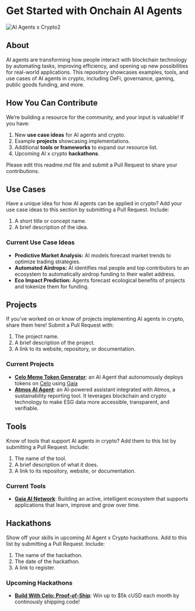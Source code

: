 # Get Started with Onchain AI Agents

![AI Agents x Crypto2](https://github.com/user-attachments/assets/1d38d65b-3145-42c3-80fc-465ca0ee6613)

## About
AI agents are transforming how people interact with blockchain technology by automating tasks, improving efficiency, and opening up new possibilities for real-world applications. This repository showcases examples, tools, and use cases of AI agents in crypto, including DeFi, governance, gaming, public goods funding, and more.

## How You Can Contribute
We’re building a resource for the community, and your input is valuable!
If you have:
1. New **use case ideas** for AI agents and crypto.
2. Example **projects** showcasing implementations.
3. Additional **tools or frameworks** to expand our resource list.
4. Upcoming AI x crypto **hackathons**.

Please edit this readme.md file and submit a Pull Request to share your contributions.

## Use Cases
Have a unique idea for how AI agents can be applied in crypto? Add your use case ideas to this section by submitting a Pull Request. Include:
1. A short title or concept name.
2. A brief description of the idea.

### Current Use Case Ideas
- **Predictive Market Analysis:** AI models forecast market trends to optimize trading strategies.
- **Automated Airdrops:** AI identifies real people and top contributors to an ecosystem to automatically airdrop funding to their wallet address.
- **Eco Impact Prediction:** Agents forecast ecological benefits of projects and tokenize them for funding.

## Projects
If you’ve worked on or know of projects implementing AI agents in crypto, share them here! Submit a Pull Request with:
1. The project name.
2. A brief description of the project.
3. A link to its website, repository, or documentation.

### Current Projects
- **[Celo Meme Token Generator](https://github.com/harishkotra/celo-token-agent)**: an AI Agent that autonomously deploys tokens on [Celo](https://docs.celo.org/) using [Gaia](https://docs.gaianet.ai/intro/)
- **[Atmos AI Agent](https://www.heyatmos.com)**: an AI-powered assistant integrated with Atmos, a sustainability reporting tool. It leverages blockchain and crypto technology to make ESG data more accessible, transparent, and verifiable.

## Tools
Know of tools that support AI agents in crypto? Add them to this list by submitting a Pull Request. 
Include:
1. The name of the tool.
2. A brief description of what it does.
3. A link to its repository, website, or documentation.

### Current Tools
- **[Gaia AI Network](https://github.com/GaiaNet-AI)**: Building an active, intelligent ecosystem that supports applications that learn, improve and grow over time.

## Hackathons
Show off your skills in upcoming AI Agent x Crypto hackathons. Add to this list by submitting a Pull Request. Include:
1. The name of the hackathon.
2. The date of the hackathon.
3. A link to register.

### Upcoming Hackathons
- **[Build With Celo: Proof-of-Ship](https://lemonade.social/e/4JkhOXcD)**: Win up to $5k cUSD each month by continously shipping code!
